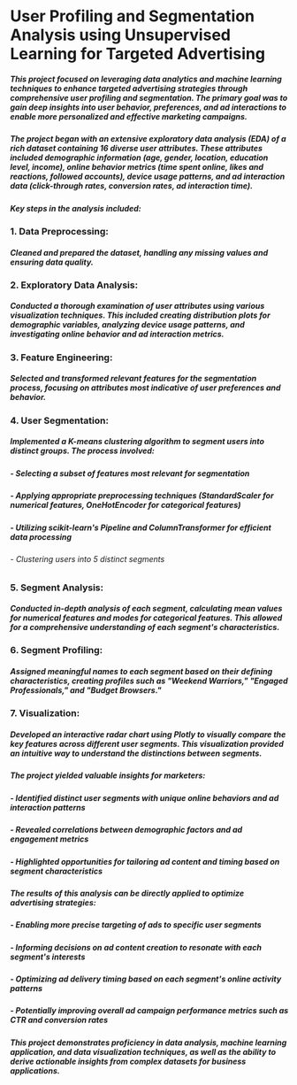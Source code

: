 # User Profiling and Segmentation Analysis using Unsupervised Learning for Targeted Advertising

##### This project focused on leveraging data analytics and machine learning techniques to enhance targeted advertising strategies through comprehensive user profiling and segmentation. The primary goal was to gain deep insights into user behavior, preferences, and ad interactions to enable more personalized and effective marketing campaigns.

##### The project began with an extensive exploratory data analysis (EDA) of a rich dataset containing 16 diverse user attributes. These attributes included demographic information (age, gender, location, education level, income), online behavior metrics (time spent online, likes and reactions, followed accounts), device usage patterns, and ad interaction data (click-through rates, conversion rates, ad interaction time).

##### Key steps in the analysis included:

### 1. Data Preprocessing: 
##### Cleaned and prepared the dataset, handling any missing values and ensuring data quality.

### 2. Exploratory Data Analysis: 
##### Conducted a thorough examination of user attributes using various visualization techniques. This included creating distribution plots for demographic variables, analyzing device usage patterns, and investigating online behavior and ad interaction metrics.

### 3. Feature Engineering: 
##### Selected and transformed relevant features for the segmentation process, focusing on attributes most indicative of user preferences and behavior.

### 4. User Segmentation: 
##### Implemented a K-means clustering algorithm to segment users into distinct groups. The process involved:
#####  - Selecting a subset of features most relevant for segmentation
#####   - Applying appropriate preprocessing techniques (StandardScaler for numerical features, OneHotEncoder for categorical features)
#####   - Utilizing scikit-learn's Pipeline and ColumnTransformer for efficient data processing
######   - Clustering users into 5 distinct segments

### 5. Segment Analysis: 
##### Conducted in-depth analysis of each segment, calculating mean values for numerical features and modes for categorical features. This allowed for a comprehensive understanding of each segment's characteristics.

### 6. Segment Profiling: 
##### Assigned meaningful names to each segment based on their defining characteristics, creating profiles such as "Weekend Warriors," "Engaged Professionals," and "Budget Browsers."

### 7. Visualization: 
##### Developed an interactive radar chart using Plotly to visually compare the key features across different user segments. This visualization provided an intuitive way to understand the distinctions between segments.

##### The project yielded valuable insights for marketers:
##### - Identified distinct user segments with unique online behaviors and ad interaction patterns
##### - Revealed correlations between demographic factors and ad engagement metrics
##### - Highlighted opportunities for tailoring ad content and timing based on segment characteristics

##### The results of this analysis can be directly applied to optimize advertising strategies:
##### - Enabling more precise targeting of ads to specific user segments
##### - Informing decisions on ad content creation to resonate with each segment's interests
##### - Optimizing ad delivery timing based on each segment's online activity patterns
##### - Potentially improving overall ad campaign performance metrics such as CTR and conversion rates

##### This project demonstrates proficiency in data analysis, machine learning application, and data visualization techniques, as well as the ability to derive actionable insights from complex datasets for business applications.
